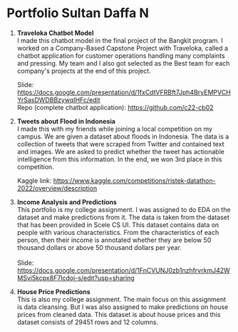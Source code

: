 # Portfolio Sultan Daffa N
1. **Traveloka Chatbot Model** <br/>
   I made this chatbot model in the final project of the Bangkit program. I worked on a Company-Based Capstone Project with Traveloka, called a chatbot application for customer operations handling many complaints and pressing. My team and I also got selected as the Best team for each company's projects at the end of this project.
   
   Slide: https://docs.google.com/presentation/d/1fxCdtVFRBft7Jph4BryEMPVCHYrSasDWDBBzywqIHFc/edit <br />
   Repo (complete chatbot application): https://github.com/c22-cb02

2. **Tweets about Flood in Indonesia** <br/>
   I made this with my friends while joining a local competition on my campus. We are given a dataset about floods in Indonesia. The data is a collection of tweets that were scraped from Twitter and contained text and images. We are asked to predict whether the tweet has actionable intelligence from this information. In the end, we won 3rd place in this competition.
   
   Kaggle link: https://www.kaggle.com/competitions/ristek-datathon-2022/overview/description <br />

3. **Income Analysis and Predictions** <br/>
   This portfolio is my college assignment. I was assigned to do EDA on the dataset and make predictions from it. The data is taken from the dataset that has been provided in Scele CS UI. This dataset contains data on people with various characteristics. From the characteristics of each person, then their income is annotated whether they are below 50 thousand dollars or above 50 thousand dollars per year. <br/><br/>
Slide: https://docs.google.com/presentation/d/1FnCVUNJ0zb1nzhfrvrkmJ42WMSvi5kcpx8F7Icdoj-s/edit?usp=sharing

4. **House Price Predictions** <br/>
   This is also my college assignment. The main focus on this assignment is data cleansing. But I was also assigned to make predictions on house prices from cleaned data. This dataset is about house prices and this dataset consists of 29451 rows and 12 columns.
